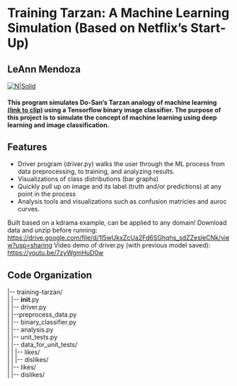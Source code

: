 # Training Tarzan: A Machine Learning Simulation (Based on Netflix’s Start-Up)
## LeAnn Mendoza

[![N|Solid](https://i2.wp.com/i.imgur.com/HBr50Ph.png?ssl=1)](https://i2.wp.com/i.imgur.com/HBr50Ph.png?ssl=1)

#### This program  simulates Do-San’s Tarzan analogy of machine learning [(link to clip)](https://youtube.com/clip/Ugkxs_VCFjTgGugzAIkanCq1qtxetKY99Vog) using a Tensorflow binary image classifier. The purpose of this project is to simulate the concept of machine learning using deep learning and image classification. 

## Features

- Driver program (driver.py) walks the user through the ML process from data preprocessing, to training, and analyzing results. 
- Visualizations of class distributions (bar graphs)
- Quickly pull up on image and its label (truth and/or predictions) at any point in the process
- Analysis tools and visualizations such as confusion matricies and auroc curves.

Built based on a kdrama example, can be applied to any domain!
Download data and unzip before running: https://drive.google.com/file/d/1l5wUkxZcUa2Fd6SGhqhs_sdZZesleCNk/view?usp=sharing
Video demo of driver.py (with previous model saved): https://youtu.be/7zyWgmHuD0w

## Code Organization

|-- training-tarzan/<br>
|   |-- __init__.py<br>
|   |-- driver.py<br>
|   |--preprocess_data.py<br>
|   |-- binary_classifier.py<br>
|   |-- analysis.py<br>
|   |-- unit_tests.py<br>
|   |-- data_for_unit_tests/<br>
|   |   |-- likes/<br>
|   |   |-- dislikes/<br>
|   |-- likes/<br>
|   |-- dislikes/ <br>
